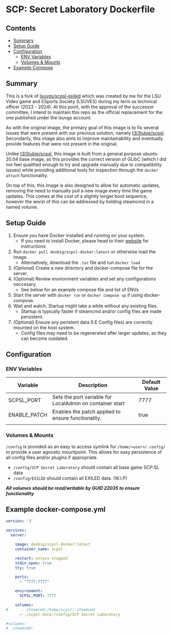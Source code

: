 # SCP: Secret Laboratory Dockerfile

## Contents

  - [Summary](#summary)
  - [Setup Guide](#setup-guide)
  - [Configuration](#configuration)
    - [ENV Variables](#env-variables) 
    - [Volumes & Mounts](#volumes--mounts)
  - [Example Compose](#example-docker-composeyml)

## Summary
This is a fork of [lsuvgs/scpsl-exiled](https://hub.docker.com/r/lsuvgs/scpsl-exiled) which was created by me for the LSU Video game and ESports Society (LSUVES)
during my term as technical officer (2023 - 2024). At this point, with the approval of the successor committee,
I intend to maintain this repo as the official replacement for the one published under the lsuvgs account.

As with the original image, the primary goal of this image is to fix several issues that were present with 
our previous solution, namely [t3l3tubie/scpsl](https://hub.docker.com/r/t3l3tubie/scpsl). Secondarily, this image
also aims to improve maintainability and eventually provide features that were not present in the original.

Unlike [t3l3tubie/scpsl](https://hub.docker.com/r/t3l3tubie/scpsl), this image is built from a general purpose
ubuntu 20.04 base image, as this provides the correct version of GLibC (which I did not feel qualified enough
to try and upgrade manually due to compatibility issues) while providing additional tools for inspection through
the `docker attach` functionality.

On top of this, this image is also designed to allow for automatic updates, removing the need to manually pull a 
new image every time the game updates. This comes at the cost of a slightly longer boot sequence, however
the worst of this can be addressed by holding steamcmd in a named volume.


## Setup Guide
1. Ensure you have Docker installed and running on your system.
    - If you need to install Docker, please head to their [website]() for instructions
2. Run `docker pull doobig/scpsl-docker:latest` or otherwise load the image.
    - Alternatively, download the `.tar` file and run `docker load`
3. (Optional) Create a new directory and docker-compose file for the server.
4. (Optional) Review environment variables and set any configurations neccesary.
    - See below for an example compose file and list of ENVs
5. Start the server with `docker run` or `docker compose up` if using docker-compose.
6. Wait and watch. Startup might take a while without any existing files.
    - Startup is typically faster if steamcmd and/or config files are made persistent.
7. (Optional) Ensure any peristent data (I.E Config files) are correctly mounted on the host system.
    - Config files may need to be regenerated after larger updates, as they can become outdated.


## Configuration

### ENV Variables

| Variable     | Description                                              | Default Value |
|--------------|----------------------------------------------------------|---------------|
| SCPSL_PORT   | Sets the port variable for LocalAdmin on container start | 7777          |
| ENABLE_PATCH | Enables the patch applied to ensure functionality.       | true          |
|              |                                                          |               |


### Volumes & Mounts
`/config` is provided as an easy to access symlink for `/home/<user>/.config/` to
provide a user agnostic mountpoint. This allows for easy persistence of all config files
and/or plugins if appropriate.

- `/config/SCP Secret Laboratory` should contain all base game SCP:SL data
- `/config/EXILED` should contain all EXILED data. (W.I.P)

**_All volumes should be read/writable by GUID 22035 to ensure functionality_**


## Example docker-compose.yml
```yaml
version: '3'

services:
  server:

    image: doobig/scpsl-docker:latest
    container_name: scpsl

    restart: unless-stopped
    stdin_open: true
    tty: true

    ports:
      - "7777:7777"

    environment:
      SCPSL_PORT: 7777

    volumes:
#      - steamcmd:/home/scpsl/.steamcmd
      - ./scpsl-data:/config/SCP Secret Laboratory

#volumes:
#  steamcmd:
```
